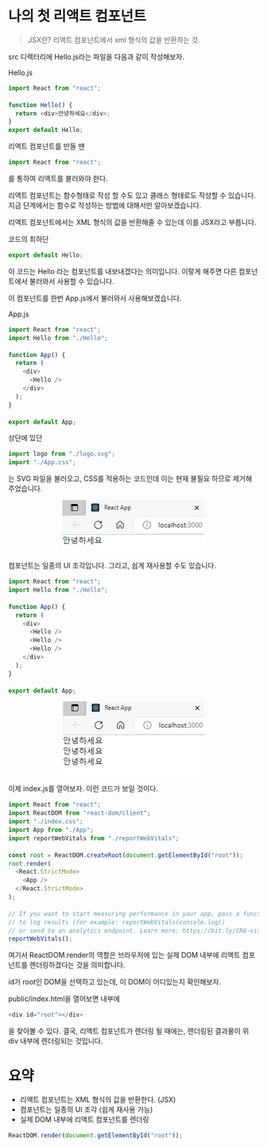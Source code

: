 # 나의 첫 리액트 컴포넌트

> JSX란? 리액트 컴포넌트에서 xml 형식의 값을 반환하는 것.

src 디렉터리에 Hello.js라는 파일을 다음과 같이 작성해보자.

Hello.js

```js
import React from "react";

function Hello() {
  return <div>안녕하세요</div>;
}
export default Hello;
```

리액트 컴포넌트를 만들 땐

```js
import React from "react";
```

를 통하여 리액트를 불러와야 한다.

리액트 컴포넌트는 함수형태로 작성 할 수도 있고 클래스 형태로도 작성할 수 있습니다. 지금 단계에서는 함수로 작성하는 방법에 대해서만 알아보겠습니다.

리액트 컴포넌트에서는 XML 형식의 값을 반환해줄 수 있는데 이를 JSX라고 부릅니다.

코드의 최하단

```js
export default Hello;
```

이 코드는 Hello 라는 컴포넌트를 내보내겠다는 의미입니다. 이렇게 해주면 다른 컴포넌트에서 불러와서 사용할 수 있습니다.

이 컴포넌트를 한번 App.js에서 불러와서 사용해보겠습니다.

App.js

```js
import React from "react";
import Hello from "./Hello";

function App() {
  return (
    <div>
      <Hello />
    </div>
  );
}

export default App;
```

상단에 있던

```js
import logo from "./logo.svg";
import "./App.css";
```

는 SVG 파일을 불러오고, CSS를 적용하는 코드인데 이는 현재 불필요 하므로 제거해 주었습니다.

<p align="center">
  <img src="../images/3.PNG">
</p>

컴포넌트는 일종의 UI 조각입니다. 그리고, 쉽게 재사용할 수도 있습니다.

```js
import React from "react";
import Hello from "./Hello";

function App() {
  return (
    <div>
      <Hello />
      <Hello />
      <Hello />
    </div>
  );
}

export default App;
```

<p align="center">
  <img src="../images/4.PNG">
</p>

이제 index.js를 열어보자.
이런 코드가 보일 것이다.

```js
import React from "react";
import ReactDOM from "react-dom/client";
import "./index.css";
import App from "./App";
import reportWebVitals from "./reportWebVitals";

const root = ReactDOM.createRoot(document.getElementById("root"));
root.render(
  <React.StrictMode>
    <App />
  </React.StrictMode>
);

// If you want to start measuring performance in your app, pass a function
// to log results (for example: reportWebVitals(console.log))
// or send to an analytics endpoint. Learn more: https://bit.ly/CRA-vitals
reportWebVitals();
```

여기서 ReactDOM.render의 역할은 브라우저에 있는 실제 DOM 내부에 리액트 컴포넌트를 렌더링하겠다는 것을 의미합니다.

id가 root인 DOM을 선택하고 있는데, 이 DOM이 어디있는지 확인해보자.

public/index.html을 열어보면 내부에

```js
<div id="root"></div>
```

을 찾아볼 수 있다.
결국, 리액트 컴포넌트가 렌더링 될 때에는, 렌더링된 결과물이 위 div 내부에 렌더링되는 것입니다.

# 요약

- 리액트 컴포넌트는 XML 형식의 값을 반환한다. (JSX)
- 컴포넌트는 일종의 UI 조각 (쉽게 재사용 가능)
- 실제 DOM 내부에 리액트 컴포넌트를 렌더링

```js
ReactDOM.render(document.getElementById("root"));
```
